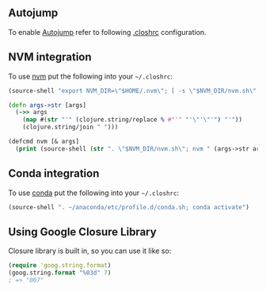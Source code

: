 
## Autojump

To enable [Autojump](https://github.com/wting/autojump) refer to following [.closhrc](https://github.com/dundalek/dotfiles/blob/master/closh/.closh.cljs#L56) configuration.

## NVM integration

To use [nvm](https://github.com/creationix/nvm) put the following into your `~/.closhrc`:
```clojure
(source-shell "export NVM_DIR=\"$HOME/.nvm\"; [ -s \"$NVM_DIR/nvm.sh\" ] && . \"$NVM_DIR/nvm.sh\"")

(defn args->str [args]
  (->> args
    (map #(str "'" (clojure.string/replace % #"'" "'\"'\"'") "'"))
    (clojure.string/join " ")))

(defcmd nvm [& args]
  (print (source-shell (str ". \"$NVM_DIR/nvm.sh\"; nvm " (args->str args)))))
```

## Conda integration

To use [conda](https://anaconda.org/) put the following into your `~/.closhrc`:

```clj
(source-shell ". ~/anaconda/etc/profile.d/conda.sh; conda activate")
```

## Using Google Closure Library

Closure library is built in, so you can use it like so:

```clj
(require 'goog.string.format)
(goog.string.format "%03d" 7)
; => "007"
```
